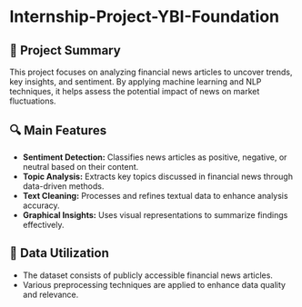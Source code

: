 # Internship-Project-YBI-Foundation
<h2>📌 Project Summary</h2>
<p>This project focuses on analyzing financial news articles to uncover trends, key insights, and sentiment. By applying machine learning and NLP techniques, it helps assess the potential impact of news on market fluctuations.</p>

<h2>🔍 Main Features</h2>
<ul>
    <li><strong>Sentiment Detection:</strong> Classifies news articles as positive, negative, or neutral based on their content.</li>
    <li><strong>Topic Analysis:</strong> Extracts key topics discussed in financial news through data-driven methods.</li>
    <li><strong>Text Cleaning:</strong> Processes and refines textual data to enhance analysis accuracy.</li>
    <li><strong>Graphical Insights:</strong> Uses visual representations to summarize findings effectively.</li>
</ul>

<h2>📂 Data Utilization</h2>
<ul>
    <li>The dataset consists of publicly accessible financial news articles.</li>
    <li>Various preprocessing techniques are applied to enhance data quality and relevance.</li>
</ul>
